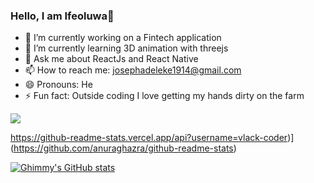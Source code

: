 ### Hello, I am Ifeoluwa🤗

<!--
**vlack-coder/vlack-coder** is a ✨ _special_ ✨ repository because its `README.md` (this file) appears on your GitHub profile.
<!-- - 🤔 I’m looking for help with ... 
Here are some ideas to get you started:-->

- 🔭 I’m currently working on a Fintech application
- 🌱 I’m currently learning 3D animation with threejs
- 💬 Ask me about ReactJs and React Native
- 📫 How to reach me: josephadeleke1914@gmail.com
- 😄 Pronouns: He
- ⚡ Fun fact: Outside coding I love getting my hands dirty on the farm

<img src="https://github-readme-stats.vercel.app/api?username=vlack-coder&&show_icons=true&title_color=ffffff&icon_color=bb2acf&text_color=daf7dc&bg_color=151515"/>

https://github-readme-stats.vercel.app/api?username=vlack-coder)](https://github.com/anuraghazra/github-readme-stats)

[![Ghimmy's GitHub stats](https://github-readme-stats.vercel.app/api?username=anuraghazra)](https://github.com/anuraghazra/github-readme-stats)
